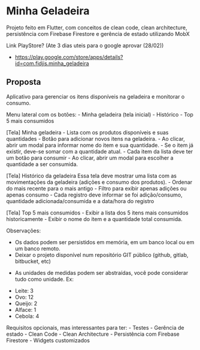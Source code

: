 # Minha Geladeira

Projeto feito em Flutter, com conceitos de clean code, clean architecture, persistência com Firebase Firestore e gerência de estado utilizando MobX

Link PlayStore? (Ate 3 dias uteis para o google aprovar (28/02))
  - https://play.google.com/store/apps/details?id=com.fidjis.minha_geladeira


## Proposta

Aplicativo para gerenciar os itens disponíveis na geladeira e monitorar o consumo.

Menu lateral com os botões:
    - Minha geladeira (tela inicial)
    - Histórico
    - Top 5 mais consumidos

[Tela] Minha geladeira
    - Lista com os produtos disponíveis e suas quantidades
    - Botão para adicionar novos itens na geladeira.
        - Ao clicar, abrir um modal para informar nome do item e sua quantidade.
        - Se o item já existir, deve-se somar com a quantidade atual.
    - Cada item da lista deve ter um botão para consumir
        - Ao clicar, abrir um modal para escolher a quantidade a ser consumida.

[Tela] Histórico da geladeira
    Essa tela deve mostrar uma lista com as movimentações da geladeira (adições e consumo dos produtos).
    - Ordenar do mais recente para o mais antigo
    - Filtro para exibir apenas adições ou apenas consumo
    - Cada registro deve informar se foi adição/consumo, quantidade adicionada/consumida e a data/hora do registro

[Tela] Top 5 mais consumidos
    - Exibir a lista dos 5 itens mais consumidos historicamente
        - Exibir o nome do item e a quantidade total consumida.


Observações:
- Os dados podem ser persistidos em memória, em um banco local ou em um banco remoto.
- Deixar o projeto disponível num repositório GIT público (github, gitlab, bitbucket, etc)

* As unidades de medidas podem ser abstraídas, você pode considerar tudo como unidade.
Ex:
- Leite: 3
- Ovo: 12
- Queijo: 2
- Alface: 1
- Cebola: 4


Requisitos opcionais, mas interessantes para ter:
    - Testes
    - Gerência de estado
    - Clean Code
    - Clean Architecture
    - Persistência com Firebase Firestore
    - Widgets customizados
